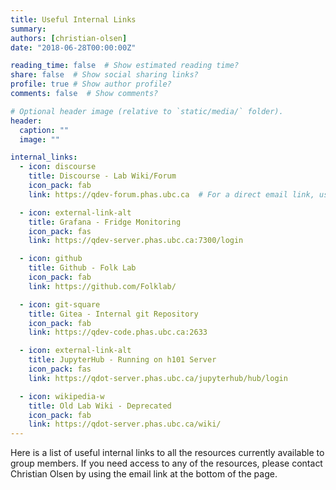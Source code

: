 ```yaml
---
title: Useful Internal Links
summary:
authors: [christian-olsen]
date: "2018-06-28T00:00:00Z"

reading_time: false  # Show estimated reading time?
share: false  # Show social sharing links?
profile: true # Show author profile?
comments: false  # Show comments?

# Optional header image (relative to `static/media/` folder).
header:
  caption: ""
  image: ""

internal_links:
  - icon: discourse
    title: Discourse - Lab Wiki/Forum
    icon_pack: fab
    link: https://qdev-forum.phas.ubc.ca  # For a direct email link, use "mailto:test@example.org".

  - icon: external-link-alt
    title: Grafana - Fridge Monitoring
    icon_pack: fas
    link: https://qdev-server.phas.ubc.ca:7300/login

  - icon: github
    title: Github - Folk Lab
    icon_pack: fab
    link: https://github.com/Folklab/

  - icon: git-square
    title: Gitea - Internal git Repository
    icon_pack: fab
    link: https://qdev-code.phas.ubc.ca:2633

  - icon: external-link-alt
    title: JupyterHub - Running on h101 Server
    icon_pack: fas
    link: https://qdot-server.phas.ubc.ca/jupyterhub/hub/login

  - icon: wikipedia-w
    title: Old Lab Wiki - Deprecated
    icon_pack: fab
    link: https://qdot-server.phas.ubc.ca/wiki/
---
```


Here is a list of useful internal links to all the resources currently available to group members. If you need access to any of the resources, please contact Christian Olsen by using the email link at the bottom of the page.
